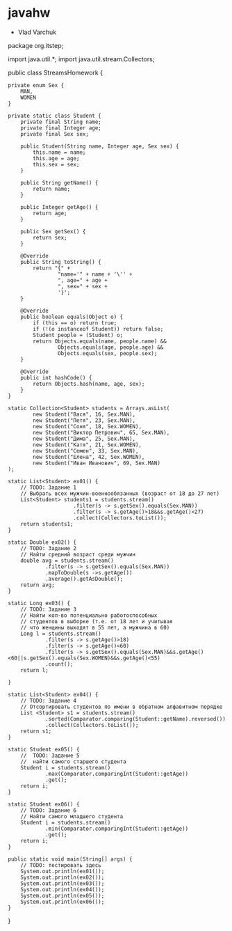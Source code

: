 # javahw

* Vlad Varchuk

package org.itstep;

import java.util.*;
import java.util.stream.Collectors;

public class StreamsHomework {

	private enum Sex {
        MAN,
        WOMEN
    }

    private static class Student {
        private final String name;
        private final Integer age;
        private final Sex sex;

        public Student(String name, Integer age, Sex sex) {
            this.name = name;
            this.age = age;
            this.sex = sex;
        }

        public String getName() {
            return name;
        }

        public Integer getAge() {
            return age;
        }

        public Sex getSex() {
            return sex;
        }

        @Override
        public String toString() {
            return "{" +
                    "name='" + name + '\'' +
                    ", age=" + age +
                    ", sex=" + sex +
                    '}';
        }
        
        @Override
        public boolean equals(Object o) {
            if (this == o) return true;
            if (!(o instanceof Student)) return false;
            Student people = (Student) o;
            return Objects.equals(name, people.name) &&
                    Objects.equals(age, people.age) &&
                    Objects.equals(sex, people.sex);
        }

        @Override
        public int hashCode() {
            return Objects.hash(name, age, sex);
        }
    }
	
    static Collection<Student> students = Arrays.asList(
            new Student("Вася", 16, Sex.MAN),
            new Student("Петя", 23, Sex.MAN),
            new Student("Соня", 18, Sex.WOMEN),
            new Student("Виктор Петрович", 65, Sex.MAN),
            new Student("Дима", 25, Sex.MAN),
            new Student("Катя", 21, Sex.WOMEN),
            new Student("Семен", 33, Sex.MAN),
            new Student("Елена", 42, Sex.WOMEN),
            new Student("Иван Иванович", 69, Sex.MAN)
    );
    
    static List<Student> ex01() {
    	// TODO: Задание 1
    	// Выбрать всех мужчин-военнообязанных (возраст от 18 до 27 лет)
        List<Student> students1 = students.stream()
                         .filter(s -> s.getSex().equals(Sex.MAN))
                         .filter(s -> s.getAge()>18&&s.getAge()<27)
                         .collect(Collectors.toList());
    	return students1;
    }
    
    static Double ex02() {
    	// TODO: Задание 2
    	// Найти средний возраст среди мужчин
        double avg = students.stream()
                .filter(s -> s.getSex().equals(Sex.MAN))
                .mapToDouble(s ->s.getAge())
                .average().getAsDouble();
    	return avg;
    }
    
    static Long ex03() {
    	// TODO: Задание 3
    	// Найти кол-во потенциально работоспособных 
    	// студентов в выборке (т.е. от 18 лет и учитывая 
    	// что женщины выходят в 55 лет, а мужчина в 60)
        Long l = students.stream()
                .filter(s -> s.getAge()>18)
                .filter(s -> s.getAge()<60)
                .filter(s -> s.getSex().equals(Sex.MAN)&&s.getAge()<60||s.getSex().equals(Sex.WOMEN)&&s.getAge()<55)
                .count();
    	return l;
    	
    }
    
    static List<Student> ex04() {
    	// TODO: Задание 4    	
    	// Отсортировать студентов по имени в обратном алфавитном порядке
        List <Student> s1 = students.stream()
                .sorted(Comparator.comparing(Student::getName).reversed())
                .collect(Collectors.toList());
    	return s1;
    }
    
    static Student ex05() {
    	//  TODO: Задание 5
    	//  найти самого старшего студента
        Student i = students.stream()
                .max(Comparator.comparingInt(Student::getAge))
                .get();
    	return i;
    }
    
    static Student ex06() {
    	// TODO: Задание 6
    	// Найти самого младшего студента
        Student i = students.stream()
                .min(Comparator.comparingInt(Student::getAge))
                .get();
    	return i;
    }
    
    public static void main(String[] args) {
		// TODO: тестировать здесь
        System.out.println(ex01());
        System.out.println(ex02());
        System.out.println(ex03());
        System.out.println(ex04());
        System.out.println(ex05());
        System.out.println(ex06());
	}
} 

